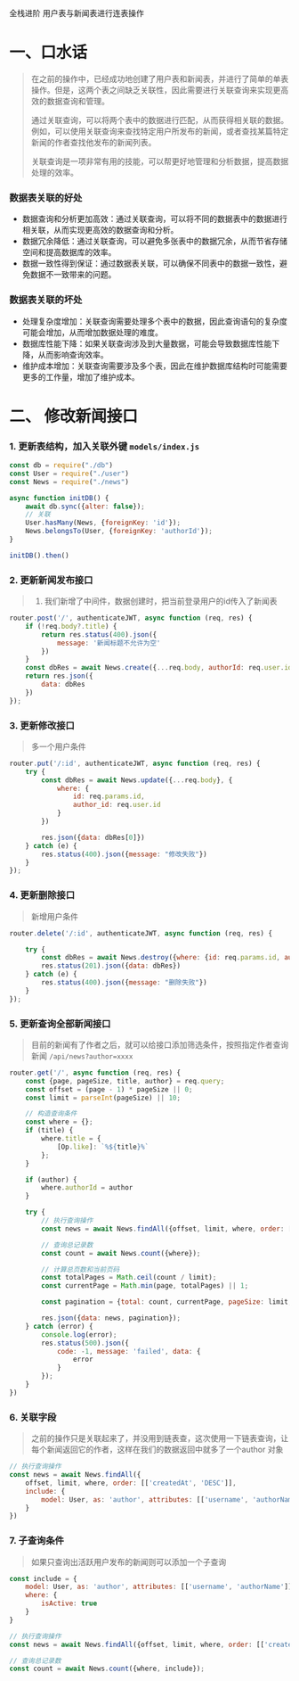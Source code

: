全栈进阶 用户表与新闻表进行连表操作

# 一、口水话

> 在之前的操作中，已经成功地创建了用户表和新闻表，并进行了简单的单表操作。但是，这两个表之间缺乏关联性，因此需要进行关联查询来实现更高效的数据查询和管理。
> 
> 通过关联查询，可以将两个表中的数据进行匹配，从而获得相关联的数据。例如，可以使用关联查询来查找特定用户所发布的新闻，或者查找某篇特定新闻的作者查找他发布的新闻列表。
> 
> 关联查询是一项非常有用的技能，可以帮更好地管理和分析数据，提高数据处理的效率。

### 数据表关联的好处
- 数据查询和分析更加高效：通过关联查询，可以将不同的数据表中的数据进行相关联，从而实现更高效的数据查询和分析。
- 数据冗余降低：通过关联查询，可以避免多张表中的数据冗余，从而节省存储空间和提高数据库的效率。
- 数据一致性得到保证：通过数据表关联，可以确保不同表中的数据一致性，避免数据不一致带来的问题。

### 数据表关联的坏处
- 处理复杂度增加：关联查询需要处理多个表中的数据，因此查询语句的复杂度可能会增加，从而增加数据处理的难度。
- 数据库性能下降：如果关联查询涉及到大量数据，可能会导致数据库性能下降，从而影响查询效率。
- 维护成本增加：关联查询需要涉及多个表，因此在维护数据库结构时可能需要更多的工作量，增加了维护成本。

# 二、 修改新闻接口
### 1. 更新表结构，加入关联外键 `models/index.js`
```js
const db = require("./db")
const User = require("./user")
const News = require("./news")

async function initDB() {
	await db.sync({alter: false});
	// 关联
	User.hasMany(News, {foreignKey: 'id'});
	News.belongsTo(User, {foreignKey: 'authorId'});
}

initDB().then()

```
### 2. 更新新闻发布接口
> 1. 我们新增了中间件，数据创建时，把当前登录用户的id传入了新闻表
```js
router.post('/', authenticateJWT, async function (req, res) {
	if (!req.body?.title) {
		return res.status(400).json({
			message: '新闻标题不允许为空'
		})
	}
	const dbRes = await News.create({...req.body, authorId: req.user.id})
	return res.json({
		data: dbRes
	})
});
```

### 3. 更新修改接口
> 多一个用户条件
```js
router.put('/:id', authenticateJWT, async function (req, res) {
	try {
		const dbRes = await News.update({...req.body}, {
			where: {
				id: req.params.id,
				author_id: req.user.id
			}
		})

		res.json({data: dbRes[0]})
	} catch (e) {
		res.status(400).json({message: "修改失败"})
	}
});
```

### 4. 更新删除接口
> 新增用户条件
```js
router.delete('/:id', authenticateJWT, async function (req, res) {

	try {
		const dbRes = await News.destroy({where: {id: req.params.id, authorId: req.user.id}})
		res.status(201).json({data: dbRes})
	} catch (e) {
		res.status(400).json({message: "删除失败"})
	}
});
```

### 5. 更新查询全部新闻接口
> 目前的新闻有了作者之后，就可以给接口添加筛选条件，按照指定作者查询新闻 `/api/news?author=xxxx`
```js
router.get('/', async function (req, res) {
	const {page, pageSize, title, author} = req.query;
	const offset = (page - 1) * pageSize || 0;
	const limit = parseInt(pageSize) || 10;

	// 构造查询条件
	const where = {};
	if (title) {
		where.title = {
			[Op.like]: `%${title}%`
		};
	}

	if (author) {
		where.authorId = author
	}

	try {
		// 执行查询操作
		const news = await News.findAll({offset, limit, where, order: [['createdAt', 'DESC']]});

		// 查询总记录数
		const count = await News.count({where});

		// 计算总页数和当前页码
		const totalPages = Math.ceil(count / limit);
		const currentPage = Math.min(page, totalPages) || 1;

		const pagination = {total: count, currentPage, pageSize: limit, totalPages}

		res.json({data: news, pagination});
	} catch (error) {
		console.log(error);
		res.status(500).json({
			code: -1, message: 'failed', data: {
				error
			}
		});
	}
})
```

### 6. 关联字段
> 之前的操作只是关联起来了，并没用到链表查，这次使用一下链表查询，让每个新闻返回它的作者，这样在我们的数据返回中就多了一个author 对象
```js
// 执行查询操作
const news = await News.findAll({
    offset, limit, where, order: [['createdAt', 'DESC']],
    include: {
        model: User, as: 'author', attributes: [['username', 'authorName']],
    }
})
```

### 7. 子查询条件
> 如果只查询出活跃用户发布的新闻则可以添加一个子查询
```js
const include = {
    model: User, as: 'author', attributes: [['username', 'authorName']],
    where: {
        isActive: true
    }
}
```

```js
// 执行查询操作
const news = await News.findAll({offset, limit, where, order: [['createdAt', 'DESC']], include})

// 查询总记录数
const count = await News.count({where, include});
```
